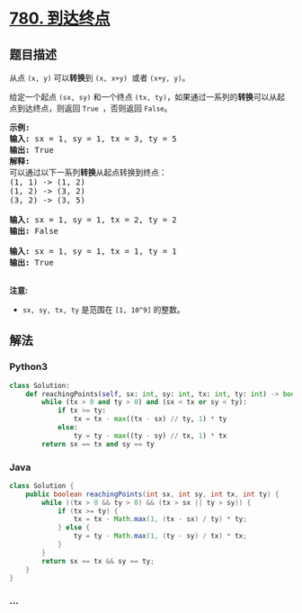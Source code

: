 # [780. 到达终点](https://leetcode-cn.com/problems/reaching-points)



## 题目描述

<!-- 这里写题目描述 -->

<p>从点&nbsp;<code>(x, y)</code>&nbsp;可以<strong>转换</strong>到&nbsp;<code>(x, x+y)</code>&nbsp; 或者&nbsp;<code>(x+y, y)</code>。</p>

<p>给定一个起点&nbsp;<code>(sx, sy)</code>&nbsp;和一个终点&nbsp;<code>(tx, ty)</code>，如果通过一系列的<strong>转换</strong>可以从起点到达终点，则返回 <code>True&nbsp;</code>，否则返回&nbsp;<code>False</code>。</p>

<pre>
<strong>示例:</strong>
<strong>输入:</strong> sx = 1, sy = 1, tx = 3, ty = 5
<strong>输出:</strong> True
<strong>解释:
</strong>可以通过以下一系列<strong>转换</strong>从起点转换到终点：
(1, 1) -&gt; (1, 2)
(1, 2) -&gt; (3, 2)
(3, 2) -&gt; (3, 5)

<strong>输入:</strong> sx = 1, sy = 1, tx = 2, ty = 2
<strong>输出:</strong> False

<strong>输入:</strong> sx = 1, sy = 1, tx = 1, ty = 1
<strong>输出:</strong> True

</pre>

<p><strong>注意:</strong></p>

<ul>
	<li><code>sx, sy, tx, ty</code>&nbsp;是范围在&nbsp;<code>[1, 10^9]</code>&nbsp;的整数。</li>
</ul>


## 解法

<!-- 这里可写通用的实现逻辑 -->

<!-- tabs:start -->

### **Python3**

<!-- 这里可写当前语言的特殊实现逻辑 -->

```python
class Solution:
    def reachingPoints(self, sx: int, sy: int, tx: int, ty: int) -> bool:
        while (tx > 0 and ty > 0) and (sx < tx or sy < ty):
            if tx >= ty:
                tx = tx - max((tx - sx) // ty, 1) * ty
            else:
                ty = ty - max((ty - sy) // tx, 1) * tx
        return sx == tx and sy == ty
```

### **Java**

<!-- 这里可写当前语言的特殊实现逻辑 -->

```java
class Solution {
    public boolean reachingPoints(int sx, int sy, int tx, int ty) {
        while ((tx > 0 && ty > 0) && (tx > sx || ty > sy)) {
            if (tx >= ty) {
                tx = tx - Math.max(1, (tx - sx) / ty) * ty;
            } else {
                ty = ty - Math.max(1, (ty - sy) / tx) * tx;
            }
        }
        return sx == tx && sy == ty;
    }
}
```

### **...**

```

```

<!-- tabs:end -->
